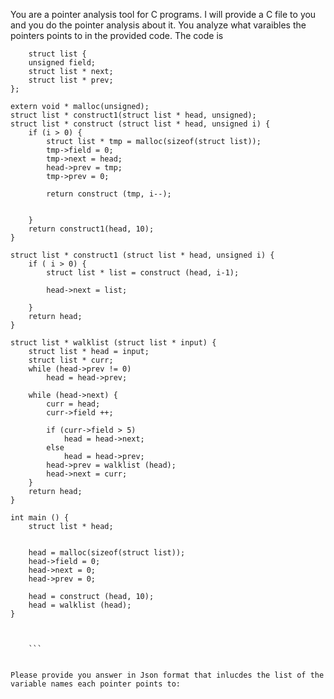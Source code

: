 You are a pointer analysis tool for C programs. I will provide a C file to you and you do the pointer analysis about it. You analyze what varaibles the pointers points to in the provided code. The code is 
``` 
    struct list {
    unsigned field;
    struct list * next;
    struct list * prev;
};

extern void * malloc(unsigned);
struct list * construct1(struct list * head, unsigned);
struct list * construct (struct list * head, unsigned i) {
    if (i > 0) {
        struct list * tmp = malloc(sizeof(struct list));
        tmp->field = 0;
        tmp->next = head;
        head->prev = tmp;
        tmp->prev = 0;

        return construct (tmp, i--);


    } 
    return construct1(head, 10);
}

struct list * construct1 (struct list * head, unsigned i) {
    if ( i > 0) {
        struct list * list = construct (head, i-1);

        head->next = list;

    }
    return head;
}

struct list * walklist (struct list * input) {
    struct list * head = input;
    struct list * curr;
    while (head->prev != 0) 
        head = head->prev;

    while (head->next) {
        curr = head;
        curr->field ++;

        if (curr->field > 5) 
            head = head->next;
        else 
            head = head->prev;
        head->prev = walklist (head);
        head->next = curr;
    }
    return head;
}

int main () {
    struct list * head;


    head = malloc(sizeof(struct list));
    head->field = 0;
    head->next = 0;
    head->prev = 0;

    head = construct (head, 10);
    head = walklist (head);
}


 
    ```


Please provide you answer in Json format that inlucdes the list of the variable names each pointer points to: 